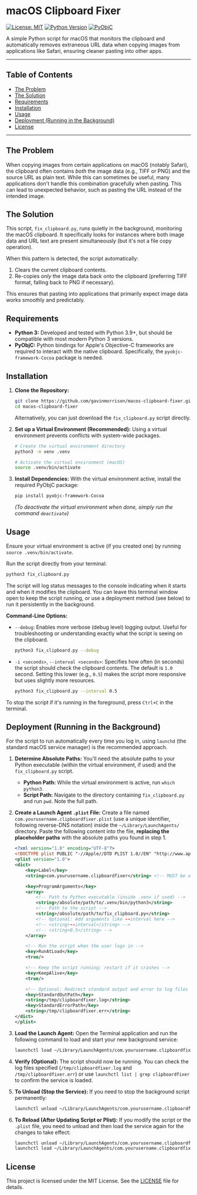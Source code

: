 # macOS Clipboard Fixer

[![License: MIT](https://img.shields.io/badge/License-MIT-yellow.svg)](https://opensource.org/licenses/MIT)
[![Python Version](https://img.shields.io/badge/python-3.9%2B-blue.svg)](https://www.python.org/downloads/)
[![PyObjC](https://img.shields.io/badge/dependency-PyObjC-orange.svg)](https://pyobjc.readthedocs.io/en/latest/)

A simple Python script for macOS that monitors the clipboard and automatically removes extraneous URL data when copying images from applications like Safari, ensuring cleaner pasting into other apps.

---

## Table of Contents

*   [The Problem](#the-problem)
*   [The Solution](#the-solution)
*   [Requirements](#requirements)
*   [Installation](#installation)
*   [Usage](#usage)
*   [Deployment (Running in the Background)](#deployment-running-in-the-background)
*   [License](#license)

---

## The Problem

When copying images from certain applications on macOS (notably Safari), the clipboard often contains *both* the image data (e.g., TIFF or PNG) and the source URL as plain text. While this can sometimes be useful, many applications don't handle this combination gracefully when pasting. This can lead to unexpected behavior, such as pasting the URL instead of the intended image.

## The Solution

This script, `fix_clipboard.py`, runs quietly in the background, monitoring the macOS clipboard. It specifically looks for instances where both image data and URL text are present simultaneously (but it's not a file copy operation).

When this pattern is detected, the script automatically:
1.  Clears the current clipboard contents.
2.  Re-copies *only* the image data back onto the clipboard (preferring TIFF format, falling back to PNG if necessary).

This ensures that pasting into applications that primarily expect image data works smoothly and predictably.

## Requirements

*   **Python 3:** Developed and tested with Python 3.9+, but should be compatible with most modern Python 3 versions.
*   **PyObjC:** Python bindings for Apple's Objective-C frameworks are required to interact with the native clipboard. Specifically, the `pyobjc-framework-Cocoa` package is needed.

## Installation

1.  **Clone the Repository:**
    ```bash
    git clone https://github.com/gavinmorrison/macos-clipboard-fixer.git
    cd macos-clipboard-fixer
    ```
    Alternatively, you can just download the `fix_clipboard.py` script directly.

2.  **Set up a Virtual Environment (Recommended):**
    Using a virtual environment prevents conflicts with system-wide packages.
    ```bash
    # Create the virtual environment directory
    python3 -m venv .venv

    # Activate the virtual environment (macOS)
    source .venv/bin/activate
    ```

3.  **Install Dependencies:**
    With the virtual environment active, install the required PyObjC package:
    ```bash
    pip install pyobjc-framework-Cocoa
    ```
    *(To deactivate the virtual environment when done, simply run the command `deactivate`)*

## Usage

Ensure your virtual environment is active (if you created one) by running `source .venv/bin/activate`.

Run the script directly from your terminal:

```bash
python3 fix_clipboard.py
```

The script will log status messages to the console indicating when it starts and when it modifies the clipboard. You can leave this terminal window open to keep the script running, or use a deployment method (see below) to run it persistently in the background.

**Command-Line Options:**

*   `--debug`: Enables more verbose (debug level) logging output. Useful for troubleshooting or understanding exactly what the script is seeing on the clipboard.
    ```bash
    python3 fix_clipboard.py --debug
    ```
*   `-i <seconds>`, `--interval <seconds>`: Specifies how often (in seconds) the script should check the clipboard contents. The default is `1.0` second. Setting this lower (e.g., `0.5`) makes the script more responsive but uses slightly more resources.
    ```bash
    python3 fix_clipboard.py --interval 0.5
    ```

To stop the script if it's running in the foreground, press `Ctrl+C` in the terminal.

## Deployment (Running in the Background)

For the script to run automatically every time you log in, using `launchd` (the standard macOS service manager) is the recommended approach.

1.  **Determine Absolute Paths:**
    You'll need the absolute paths to your Python executable (within the virtual environment, if used) and the `fix_clipboard.py` script.
    *   **Python Path:** While the virtual environment is active, run `which python3`.
    *   **Script Path:** Navigate to the directory containing `fix_clipboard.py` and run `pwd`. Note the full path.

2.  **Create a Launch Agent `.plist` File:**
    Create a file named `com.yourusername.clipboardfixer.plist` (use a unique identifier, following reverse-DNS notation) inside the `~/Library/LaunchAgents/` directory. Paste the following content into the file, **replacing the placeholder paths** with the absolute paths you found in step 1.

    ```xml
    <?xml version="1.0" encoding="UTF-8"?>
    <!DOCTYPE plist PUBLIC "-//Apple//DTD PLIST 1.0//EN" "http://www.apple.com/DTDs/PropertyList-1.0.dtd">
    <plist version="1.0">
    <dict>
        <key>Label</key>
        <string>com.yourusername.clipboardfixer</string> <!-- MUST be unique! -->

        <key>ProgramArguments</key>
        <array>
            <!-- Path to Python executable (inside .venv if used) -->
            <string>/absolute/path/to/.venv/bin/python3</string>
            <!-- Path to the script -->
            <string>/absolute/path/to/fix_clipboard.py</string>
            <!-- Optional: Add arguments like --interval here -->
            <!-- <string>--interval</string> -->
            <!-- <string>0.5</string> -->
        </array>

        <!-- Run the script when the user logs in -->
        <key>RunAtLoad</key>
        <true/>

        <!-- Keep the script running; restart if it crashes -->
        <key>KeepAlive</key>
        <true/>

        <!-- Optional: Redirect standard output and error to log files -->
        <key>StandardOutPath</key>
        <string>/tmp/clipboardfixer.log</string>
        <key>StandardErrorPath</key>
        <string>/tmp/clipboardfixer.err</string>
    </dict>
    </plist>
    ```

3.  **Load the Launch Agent:**
    Open the Terminal application and run the following command to load and start your new background service:
    ```bash
    launchctl load ~/Library/LaunchAgents/com.yourusername.clipboardfixer.plist
    ```

4.  **Verify (Optional):**
    The script should now be running. You can check the log files specified (`/tmp/clipboardfixer.log` and `/tmp/clipboardfixer.err`) or use `launchctl list | grep clipboardfixer` to confirm the service is loaded.

5.  **To Unload (Stop the Service):**
    If you need to stop the background script permanently:
    ```bash
    launchctl unload ~/Library/LaunchAgents/com.yourusername.clipboardfixer.plist
    ```

6.  **To Reload (After Updating Script or Plist):**
    If you modify the script or the `.plist` file, you need to unload and then load the service again for the changes to take effect:
    ```bash
    launchctl unload ~/Library/LaunchAgents/com.yourusername.clipboardfixer.plist
    launchctl load ~/Library/LaunchAgents/com.yourusername.clipboardfixer.plist
    ```

## License

This project is licensed under the MIT License. See the [LICENSE](LICENSE) file for details.